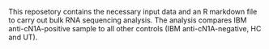 This reposetory contains the necessary input data and an R markdown file to carry out bulk RNA sequencing analysis. 
The analysis compares IBM anti-cN1A-positive sample to all other controls (IBM anti-cN1A-negative, HC and UT).
